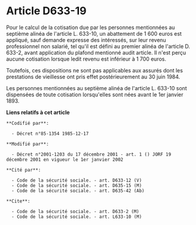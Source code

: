 # Article D633-19

Pour le calcul de la cotisation due par les personnes mentionnées au septième alinéa de l'article L. 633-10, un abattement de
1 600 euros est appliqué, sauf demande expresse des intéressés, sur leur revenu professionnel non salarié, tel qu'il est
défini au premier alinéa de l'article D. 633-2, avant application du plafond mentionné audit article. Il n'est perçu aucune
cotisation lorsque ledit revenu est inférieur à 1 700 euros.

Toutefois, ces dispositions ne sont pas applicables aux assurés dont les prestations de vieillesse ont pris effet
postérieurement au 30 juin 1984. 

Les personnes mentionnées au septième alinéa de l'article L. 633-10 sont dispensées de toute cotisation lorsqu'elles sont
nées avant le 1er janvier 1893.

**Liens relatifs à cet article**

	**Codifié par**:

	  - Décret n°85-1354 1985-12-17

	**Modifié par**:

	  - Décret n°2001-1203 du 17 décembre 2001 - art. 1 () JORF 19 décembre 2001 en vigueur le 1er janvier 2002

	**Cité par**:

	  - Code de la sécurité sociale. - art. D633-12 (V)
	  - Code de la sécurité sociale. - art. D635-15 (M)
	  - Code de la sécurité sociale. - art. D635-42 (Ab)

	**Cite**:

	  - Code de la sécurité sociale. - art. D633-2 (M)
	  - Code de la sécurité sociale. - art. L633-10 (M)
